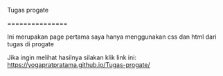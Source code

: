 Tugas progate

===============

Ini merupakan page pertama saya hanya menggunakan css dan html dari tugas di progate

Jika ingin melihat hasilnya silakan klik link ini: https://yogapratpratama.github.io/Tugas-progate/
